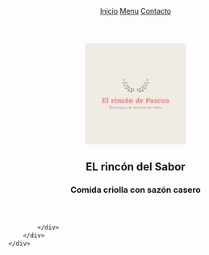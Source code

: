 <html>
<head>
	<meta charset="utf-8">
	<link rel="stylesheet" href="./css/styles.css">
	<link rel="stylesheet" href="https://cdnjs.cloudflare.com/ajax/libs/flexboxgrid/6.3.1/flexboxgrid.min.css">
	<link href="https://fonts.googleapis.com/css?family=Signika&display=swap" rel="stylesheet">
	<link rel="stylesheet" href="https://cdnjs.cloudflare.com/ajax/libs/animate.css/3.5.2/animate.min.css">
</head>
<body>
	<div class="row main-container middle-xs center-xs">
		<div class="col-md-8 col-sm-10 col-xs-11 col-lg-7">
			<div class="box">
				<div class="card animated fadeInUp">
					<header class="main-header">
			    		<nav>
				    		<a href="inicio.html" class="nav-link">Inicio</a>
				    		<a href="menu.html" class="nav-link">Menu</a>
				    		<a href="contacto.html" class="nav-link">Contacto</a>
			    		</nav>
		    		</header>
		    		<article class="body animated fadeInDown">
			    		<header class="text-center">
				    		<img src="./imagenes/logo.jpg" height="200">
							<h1 class="red-text signika title threeD">EL rincón del Sabor</h1>
							<h3>Comida criolla con sazón casero</h3>
						</header>
					</article>
				</div>
				
			</div>
		</div>
	</div>
</body>
</html>

